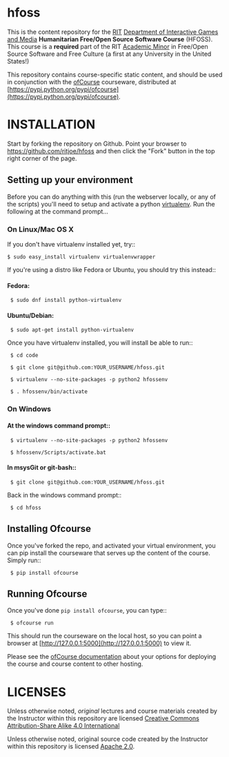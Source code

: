 # hfoss

<!--- [![test status](https://api.travis-ci.org/decause/hfoss.svg)](https://travis-ci.org/ritjoe/hfoss) --->

This is the content repository for the [RIT](https://rit.edu) [Department of Interactive Games and Media](http://igm.rit.edu)
__Humanitarian Free/Open Source Software Course__ (HFOSS). This course is a
__required__ part of the RIT [Academic Minor](http://www.rit.edu/news/story.php?id=50590) in
Free/Open Source Software and Free Culture (a first at any University in the
United States!) 

This repository contains course-specific static content, and should be used
in conjunction with the [ofCourse](http://github.com/FOSSRIT/ofCourse) courseware, distributed
at [https://pypi.python.org/pypi/ofcourse](https://pypi.python.org/pypi/ofcourse).

# INSTALLATION


Start by forking the repository on Github. Point your browser to
https://github.com/ritjoe/hfoss and then click the "Fork" button in the
top right corner of the page.

## Setting up your environment


Before you can do anything with this (run the webserver locally, or any of the
scripts) you'll need to setup and activate a python 
[virtualenv](http://pypi.python.org/pypi/virtualenv).  Run the
following at the command prompt...

### On Linux/Mac OS X


If you don't have virtualenv installed yet, try::

    $ sudo easy_install virtualenv virtualenvwrapper

If you're using a distro like Fedora or Ubuntu, you should try this instead::

#### Fedora:

     $ sudo dnf install python-virtualenv

#### Ubuntu/Debian:

     $ sudo apt-get install python-virtualenv

Once you have virtualenv installed, you will install be able to run::

     $ cd code

     $ git clone git@github.com:YOUR_USERNAME/hfoss.git

     $ virtualenv --no-site-packages -p python2 hfossenv

     $ . hfossenv/bin/activate

### On Windows


#### At the windows command prompt::

     $ virtualenv --no-site-packages -p python2 hfossenv

     $ hfossenv/Scripts/activate.bat

#### In msysGit or git-bash::

     $ git clone git@github.com:YOUR_USERNAME/hfoss.git

Back in the windows command prompt::

     $ cd hfoss


## Installing Ofcourse

Once you've forked the repo, and activated your virtual environment, you can pip
install the courseware that serves up the content of the course. Simply run::

     $ pip install ofcourse


## Running Ofcourse

Once you've done `pip install ofcourse`, you can type::

     $ ofcourse run

This should run the courseware on the local host, so you can point a browser at [http://127.0.0.1:5000](http://127.0.0.1:5000) to view it.

Please see the [ofCourse documentation](http://ofcourse.readthedocs.io/en/latest/) about your options for deploying the course and course content to other hosting.

# LICENSES

Unless otherwise noted, <em>original</em> lectures and course materials created
by the Instructor within this repository are licensed 
[Creative Commons Attribution-Share Alike 4.0 International](https://creativecommons.org/licenses/by-sa/4.0/)

Unless otherwise noted, original source code created by the Instructor within
this repository is licensed [Apache 2.0](https://www.apache.org/licenses/LICENSE-2.0).
